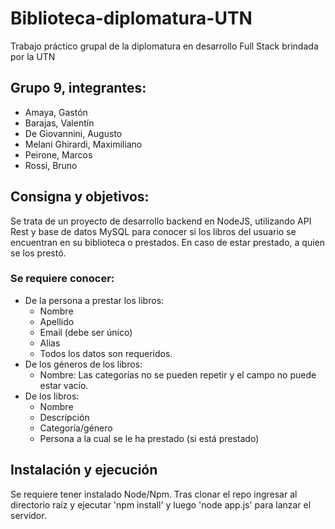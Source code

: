 # Biblioteca-diplomatura-UTN

Trabajo práctico grupal de la diplomatura en desarrollo Full Stack brindada por la UTN

## Grupo 9, integrantes:

- Amaya, Gastón
- Barajas, Valentín
- De Giovannini, Augusto
- Melani Ghirardi, Maximiliano
- Peirone, Marcos
- Rossi, Bruno

## Consigna y objetivos:

Se trata de un proyecto de desarrollo backend en NodeJS, utilizando API Rest y base de datos MySQL para conocer si los libros del usuario se encuentran en su biblioteca o prestados. En caso de estar prestado, a quien se los prestó.

### Se requiere conocer:

- De la persona a prestar los libros:
  - Nombre
  - Apellido
  - Email (debe ser único)
  - Alias
  - Todos los datos son requeridos.
- De los géneros de los libros:
  - Nombre: Las categorías no se pueden repetir y el campo no puede estar vacío.
- De los libros:
  - Nombre
  - Descripción
  - Categoría/género
  - Persona a la cual se le ha prestado (si está prestado)

## Instalación y ejecución

Se requiere tener instalado Node/Npm.
Tras clonar el repo ingresar al directorio raíz y ejecutar 'npm install' y luego 'node app.js' para lanzar el servidor.
